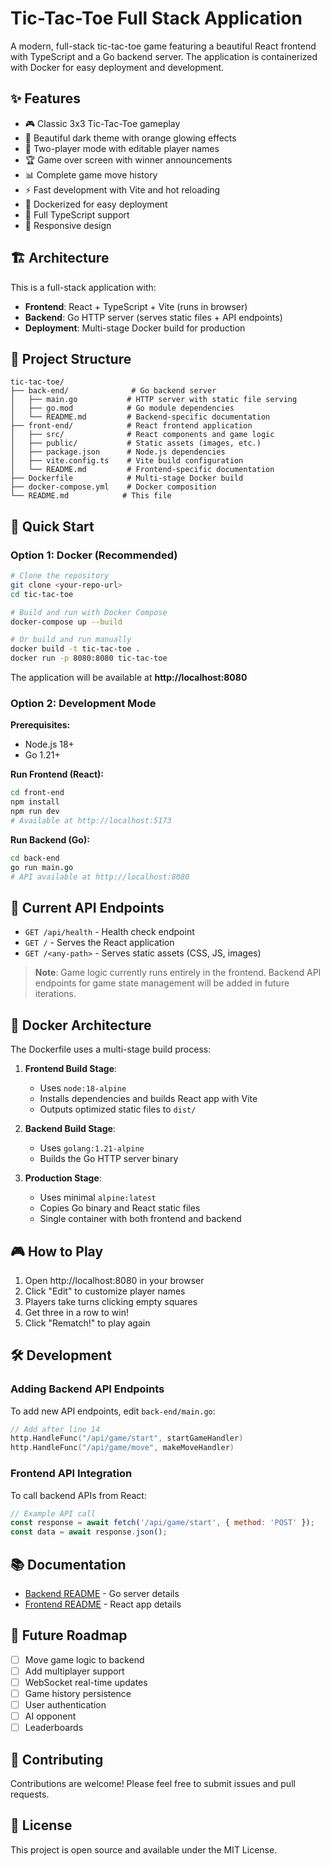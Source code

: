 # Tic-Tac-Toe Full Stack Application

A modern, full-stack tic-tac-toe game featuring a beautiful React frontend with TypeScript and a Go backend server. The application is containerized with Docker for easy deployment and development.

## ✨ Features

- 🎮 Classic 3x3 Tic-Tac-Toe gameplay
- 🎨 Beautiful dark theme with orange glowing effects
- 👥 Two-player mode with editable player names
- 🏆 Game over screen with winner announcements
- 📊 Complete game move history
- ⚡ Fast development with Vite and hot reloading
- 🐳 Dockerized for easy deployment
- 🔧 Full TypeScript support
- 📱 Responsive design

## 🏗️ Architecture

This is a full-stack application with:

- **Frontend**: React + TypeScript + Vite (runs in browser)
- **Backend**: Go HTTP server (serves static files + API endpoints)
- **Deployment**: Multi-stage Docker build for production

## 📁 Project Structure

```
tic-tac-toe/
├── back-end/              # Go backend server
│   ├── main.go           # HTTP server with static file serving
│   ├── go.mod            # Go module dependencies
│   └── README.md         # Backend-specific documentation
├── front-end/            # React frontend application
│   ├── src/              # React components and game logic
│   ├── public/           # Static assets (images, etc.)
│   ├── package.json      # Node.js dependencies
│   ├── vite.config.ts    # Vite build configuration
│   └── README.md         # Frontend-specific documentation
├── Dockerfile            # Multi-stage Docker build
├── docker-compose.yml    # Docker composition
└── README.md            # This file
```

## 🚀 Quick Start

### Option 1: Docker (Recommended)

```bash
# Clone the repository
git clone <your-repo-url>
cd tic-tac-toe

# Build and run with Docker Compose
docker-compose up --build

# Or build and run manually
docker build -t tic-tac-toe .
docker run -p 8080:8080 tic-tac-toe
```

The application will be available at **http://localhost:8080**

### Option 2: Development Mode

**Prerequisites:**
- Node.js 18+ 
- Go 1.21+

**Run Frontend (React):**
```bash
cd front-end
npm install
npm run dev
# Available at http://localhost:5173
```

**Run Backend (Go):**
```bash
cd back-end
go run main.go
# API available at http://localhost:8080
```

## 🔌 Current API Endpoints

- `GET /api/health` - Health check endpoint
- `GET /` - Serves the React application
- `GET /<any-path>` - Serves static assets (CSS, JS, images)

> **Note**: Game logic currently runs entirely in the frontend. Backend API endpoints for game state management will be added in future iterations.

## 🐳 Docker Architecture

The Dockerfile uses a multi-stage build process:

1. **Frontend Build Stage**: 
   - Uses `node:18-alpine`
   - Installs dependencies and builds React app with Vite
   - Outputs optimized static files to `dist/`

2. **Backend Build Stage**:
   - Uses `golang:1.21-alpine` 
   - Builds the Go HTTP server binary

3. **Production Stage**:
   - Uses minimal `alpine:latest`
   - Copies Go binary and React static files
   - Single container with both frontend and backend

## 🎮 How to Play

1. Open http://localhost:8080 in your browser
2. Click "Edit" to customize player names
3. Players take turns clicking empty squares
4. Get three in a row to win!
5. Click "Rematch!" to play again

## 🛠️ Development

### Adding Backend API Endpoints

To add new API endpoints, edit `back-end/main.go`:

```go
// Add after line 14
http.HandleFunc("/api/game/start", startGameHandler)
http.HandleFunc("/api/game/move", makeMoveHandler)
```

### Frontend API Integration

To call backend APIs from React:

```js
// Example API call
const response = await fetch('/api/game/start', { method: 'POST' });
const data = await response.json();
```

## 📚 Documentation

- [Backend README](back-end/README.md) - Go server details
- [Frontend README](front-end/README.md) - React app details

## 🎯 Future Roadmap

- [ ] Move game logic to backend
- [ ] Add multiplayer support
- [ ] WebSocket real-time updates
- [ ] Game history persistence
- [ ] User authentication
- [ ] AI opponent
- [ ] Leaderboards

## 🤝 Contributing

Contributions are welcome! Please feel free to submit issues and pull requests.

## 📄 License

This project is open source and available under the MIT License.
